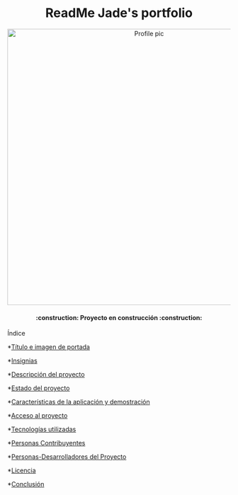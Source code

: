 <h1 align="center"> ReadMe Jade's portfolio </h1>
<p align="center">
<img width="624" alt="Profile pic" src="https://github.com/JadeJeidy/readme.md/assets/174881585/90e5c6cf-28e8-437c-bf1c-194fb1875235">
</p>
<h4 align="center">
:construction: Proyecto en construcción :construction: 
</h4>

Índice

*[Título e imagen de portada](#Título-e-imagen-de-portada)

*[Insignias](#insignias)

*[Descripción del proyecto](#descripción-del-proyecto)

*[Estado del proyecto](#Estado-del-proyecto)

*[Características de la aplicación y demostración](#Características-de-la-aplicación-y-demostración)

*[Acceso al proyecto](#acceso-proyecto)

*[Tecnologías utilizadas](#tecnologías-utilizadas)

*[Personas Contribuyentes](#personas-contribuyentes)

*[Personas-Desarrolladores del Proyecto](#personas-desarrolladores)

*[Licencia](#licencia)

*[Conclusión](#conclusión)

